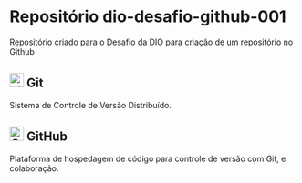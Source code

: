 # Repositório dio-desafio-github-001
Repositório criado para o Desafio da DIO para criação de um repositório no Github

## <left><img src="https://avatars.githubusercontent.com/u/18133?s=200&v=4" alt="alt text" width="25"/></left> Git
Sistema de Controle de Versão Distribuído.

## <left><img src="https://avatars.githubusercontent.com/u/9919?s=200&v=4" alt="GitHub" width="25"/></left> GitHub
Plataforma de hospedagem de código para controle de versão com Git, e colaboração.
